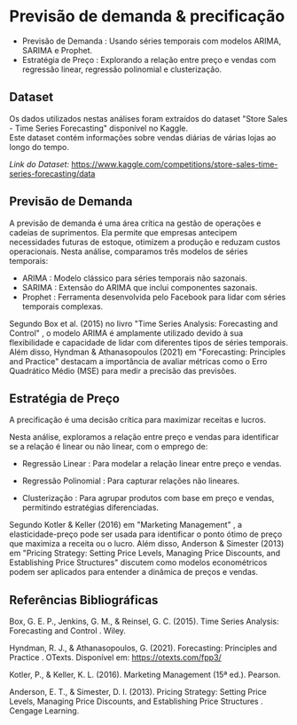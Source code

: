 # Previsão de demanda & precificação

- Previsão de Demanda : Usando séries temporais com modelos ARIMA, SARIMA e Prophet. <br>
- Estratégia de Preço : Explorando a relação entre preço e vendas com regressão linear, regressão polinomial e clusterização.<br>

## Dataset
Os dados utilizados nestas análises foram extraídos do dataset "Store Sales - Time Series Forecasting" disponível no Kaggle.<br>
Este dataset contém informações sobre vendas diárias de várias lojas ao longo do tempo. <br>

*Link do Dataset:* https://www.kaggle.com/competitions/store-sales-time-series-forecasting/data

## Previsão de Demanda
A previsão de demanda é uma área crítica na gestão de operações e cadeias de suprimentos. Ela permite que empresas antecipem necessidades futuras de estoque, otimizem a produção e reduzam custos operacionais. Nesta análise, comparamos três modelos de séries temporais:<br>

- ARIMA : Modelo clássico para séries temporais não sazonais.<br>
- SARIMA : Extensão do ARIMA que inclui componentes sazonais.<br>
- Prophet : Ferramenta desenvolvida pelo Facebook para lidar com séries temporais complexas.<br>

Segundo Box et al. (2015) no livro "Time Series Analysis: Forecasting and Control" , o modelo ARIMA é amplamente utilizado devido à sua flexibilidade e capacidade de lidar com diferentes tipos de séries temporais. Além disso, Hyndman & Athanasopoulos (2021) em "Forecasting: Principles and Practice" destacam a importância de avaliar métricas como o Erro Quadrático Médio (MSE) para medir a precisão das previsões.


## Estratégia de Preço

A precificação é uma decisão crítica para maximizar receitas e lucros. <br>

Nesta análise, exploramos a relação entre preço e vendas para identificar se a relação é linear ou não linear, com o emprego de:

- Regressão Linear : Para modelar a relação linear entre preço e vendas.
- Regressão Polinomial : Para capturar relações não lineares.

- Clusterização : Para agrupar produtos com base em preço e vendas, permitindo estratégias diferenciadas.

Segundo Kotler & Keller (2016) em "Marketing Management" , a elasticidade-preço pode ser usada para identificar o ponto ótimo de preço que maximiza a receita ou o lucro. Além disso, Anderson & Simester (2013) em "Pricing Strategy: Setting Price Levels, Managing Price Discounts, and Establishing Price Structures" discutem como modelos econométricos podem ser aplicados para entender a dinâmica de preços e vendas.<br>

## Referências Bibliográficas
Box, G. E. P., Jenkins, G. M., & Reinsel, G. C. (2015). Time Series Analysis: Forecasting and Control . Wiley.<br>

Hyndman, R. J., & Athanasopoulos, G. (2021). Forecasting: Principles and Practice . OTexts. Disponível em: https://otexts.com/fpp3/<br>

Kotler, P., & Keller, K. L. (2016). Marketing Management (15ª ed.). Pearson.<br>

Anderson, E. T., & Simester, D. I. (2013). Pricing Strategy: Setting Price Levels, Managing Price Discounts, and Establishing Price Structures . Cengage Learning.<br>
